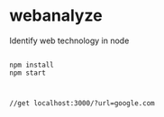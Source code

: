 # webanalyze
Identify web technology in node

<code>
npm install
npm start
<c/ode>

//get localhost:3000/?url=google.com